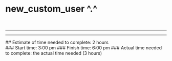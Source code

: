 # new_custom_user ^.^
<br>

<hr>
<hr>
## Estimate of time needed to complete: 2 hours
<br>
### Start time: 3:00 pm
### Finish time: 6:00 pm
### Actual time needed to complete: the actual time needed (3 hours)
<br>